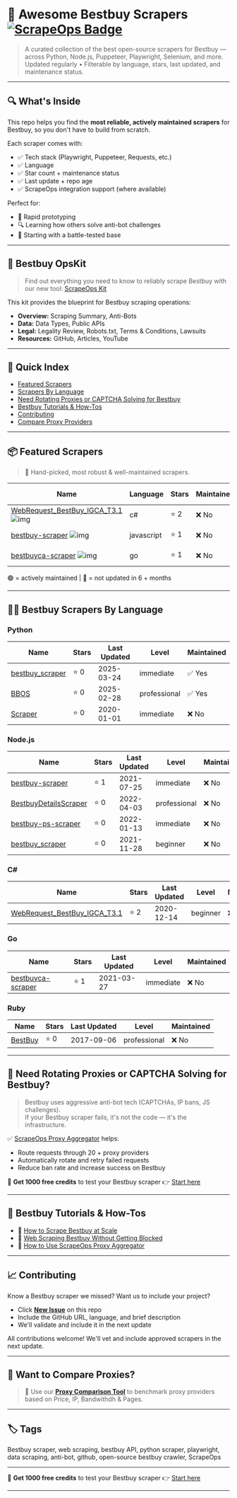 # 🛒 Awesome Bestbuy Scrapers [![ScrapeOps Badge](https://img.shields.io/badge/powered_by-ScrapeOps-blue)](https://scrapeops.io)

> A curated collection of the best open-source scrapers for Bestbuy — across Python, Node.js, Puppeteer, Playwright, Selenium, and more.  
> Updated regularly • Filterable by language, stars, last updated, and maintenance status.

---

## 🔍 What's Inside
This repo helps you find the **most reliable, actively maintained scrapers** for Bestbuy, so you don't have to build from scratch.  

Each scraper comes with:

- ✅ Tech stack (Playwright, Puppeteer, Requests, etc.)
- ✅ Language
- ✅ Star count + maintenance status
- ✅ Last update + repo age
- ✅ ScrapeOps integration support (where available)

Perfect for:  
- 🧪 Rapid prototyping  
- 🔍 Learning how others solve anti-bot challenges  
- 🚀 Starting with a battle-tested base

---

## 🧠 Bestbuy OpsKit
> Find out everything you need to know to reliably scrape Bestbuy with our new tool: [ScrapeOps Kit](https://scrapeops.io/websites/bestbuy)

This kit provides the blueprint for Bestbuy scraping operations:
- **Overview:** Scraping Summary, Anti-Bots
- **Data:** Data Types, Public APIs
- **Legal:** Legality Review, Robots.txt, Terms & Conditions, Lawsuits
- **Resources:** GitHub, Articles, YouTube

---

## 📑 Quick Index
- [Featured Scrapers](#featured-bestbuy-scrapers)
- [Scrapers By Language](#bestbuy-scrapers-by-language)
- [Need Rotating Proxies or CAPTCHA Solving for Bestbuy](#rotating-proxies-or-captcha-solving-for-bestbuy)
- [Bestbuy Tutorials & How-Tos](#bestbuy-tutorials)
- [Contributing](#contributing)
- [Compare Proxy Providers](#compare-proxies)

---

## 📦 Featured Scrapers <a id="featured-bestbuy-scrapers"></a>
> 🏅 Hand-picked, most robust & well-maintained scrapers.

| Name | Language | Stars | Maintained | Last Updated |
|------|----------|-------|------------|--------------|
| [WebRequest_BestBuy_IGCA_T3.1](https://github.com/yeicobF/WebRequest_BestBuy_IGCA_T3.1) ![img](https://github.com/yeicobF.png?size=20) | c# | ⭐ 2 | ❌ No | 2020-12-14 |
| [bestbuy-scraper](https://github.com/SuperCheese21/bestbuy-scraper) ![img](https://github.com/SuperCheese21.png?size=20) | javascript | ⭐ 1 | ❌ No | 2021-07-25 |
| [bestbuyca-scraper](https://github.com/chenbh/bestbuyca-scraper) ![img](https://github.com/chenbh.png?size=20) | go | ⭐ 1 | ❌ No | 2021-03-27 |

🟢 = actively maintained \| 🔴 = not updated in 6 + months

---

## 🧑‍💻 Bestbuy Scrapers By Language <a id="bestbuy-scrapers-by-language"></a>
### Python
| Name | Stars | Last Updated | Level | Maintained |
|------|-------|--------------|-------|------------|
| [bestbuy_scraper](https://github.com/himanshuk-dev/bestbuy_scraper) | ⭐ 0 | 2025-03-24 | immediate | ✅ Yes |
| [BBOS](https://github.com/IEIDGG/BBOS) | ⭐ 0 | 2025-02-28 | professional | ✅ Yes |
| [Scraper](https://github.com/Inder-G/Scraper) | ⭐ 0 | 2020-01-01 | immediate | ❌ No |


### Node.js
| Name | Stars | Last Updated | Level | Maintained |
|------|-------|--------------|-------|------------|
| [bestbuy-scraper](https://github.com/SuperCheese21/bestbuy-scraper) | ⭐ 1 | 2021-07-25 | immediate | ❌ No |
| [BestbuyDetailsScraper](https://github.com/Equidem/BestbuyDetailsScraper) | ⭐ 0 | 2022-04-03 | professional | ❌ No |
| [bestbuy-ps-scraper](https://github.com/nedjulius/bestbuy-ps-scraper) | ⭐ 0 | 2022-01-13 | immediate | ❌ No |
| [bestbuy_scraper](https://github.com/ripred31/bestbuy_scraper) | ⭐ 0 | 2021-11-28 | beginner | ❌ No |


### C#
| Name | Stars | Last Updated | Level | Maintained |
|------|-------|--------------|-------|------------|
| [WebRequest_BestBuy_IGCA_T3.1](https://github.com/yeicobF/WebRequest_BestBuy_IGCA_T3.1) | ⭐ 2 | 2020-12-14 | beginner | ❌ No |


### Go
| Name | Stars | Last Updated | Level | Maintained |
|------|-------|--------------|-------|------------|
| [bestbuyca-scraper](https://github.com/chenbh/bestbuyca-scraper) | ⭐ 1 | 2021-03-27 | immediate | ❌ No |


### Ruby
| Name | Stars | Last Updated | Level | Maintained |
|------|-------|--------------|-------|------------|
| [BestBuy](https://github.com/willpjohnson/BestBuy) | ⭐ 0 | 2017-09-06 | professional | ❌ No |

---

## 🔐 Need Rotating Proxies or CAPTCHA Solving for Bestbuy?<a id="rotating-proxies-or-captcha-solving-for-bestbuy"></a>

> Bestbuy uses aggressive anti-bot tech (CAPTCHAs, IP bans, JS challenges).  
> If your Bestbuy scraper fails, it's not the code — it's the infrastructure.

✅ [ScrapeOps Proxy Aggregator](https://scrapeops.io/proxy-aggregator/) helps:  
- Route requests through 20 + proxy providers  
- Automatically rotate and retry failed requests  
- Reduce ban rate and increase success on Bestbuy

🎁 **Get 1000 free credits** to test your Bestbuy scraper 👉 [Start here](https://scrapeops.io)

---

## 🧠 Bestbuy Tutorials & How-Tos<a id="bestbuy-tutorials"></a>
- 📘 [How to Scrape Bestbuy at Scale](https://scrapeops.io/web-scraping-playbook/how-to-scrape-bestbuy/)
- 🔐 [Web Scraping Bestbuy Without Getting Blocked](https://scrapeops.io/web-scraping-playbook/web-scraping-without-getting-blocked/)
- 🧪 [How to Use ScrapeOps Proxy Aggregator](https://scrapeops.io/docs/web-scraping-proxy-api-aggregator/quickstart/)

---

## 📈 Contributing<a id="contributing"></a>

Know a Bestbuy scraper we missed? Want us to include your project?

- Click **[New Issue](../../issues/new)** on this repo
- Include the GitHub URL, language, and brief description
- We'll validate and include it in the next update

All contributions welcome! We'll vet and include approved scrapers in the next update.

---

## 📣 Want to Compare Proxies?<a id="compare-proxies"></a>

> 📰 Use our [**Proxy Comparison Tool**](https://scrapeops.io/proxy-providers/comparison/) to benchmark proxy providers based on Price, IP, Bandwithdh & Pages.

---

## 🏷 Tags
Bestbuy scraper, web scraping, bestbuy API, python scraper, playwright, data scraping, anti-bot, github, open-source bestbuy crawler, ScrapeOps


---

🎁 **Get 1000 free credits** to test your Bestbuy scraper 👉 [Start here](https://scrapeops.io)

---